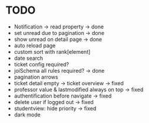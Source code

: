 # TODO

- Notification -> read property -> done
- set unread due to pagination -> done
- show unread on detail page -> done
- auto reload page
- custom sort with rank[element]
- date search
- ticket config required?
- joiSchema all rules required? -> done
- pagination arrows
- ticket detail empty -> ticket overview -> fixed
- professor value & lastmodified always on top -> fixed
- authentification before navigate -> fixed
- delete user if logged out -> fixed
- studentview: hide priority -> fixed
- dark mode
